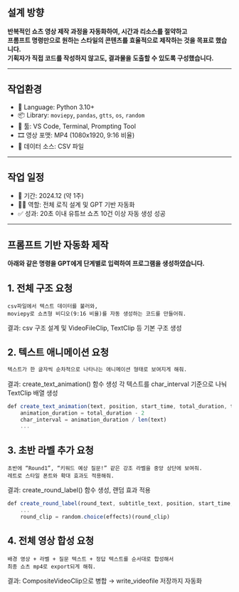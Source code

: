 ## 설계 방향

**반복적인 쇼츠 영상 제작 과정을 자동화하여, 시간과 리소스를 절약하고  
프롬프트 명령만으로 원하는 스타일의 콘텐츠를 효율적으로 제작하는 것을 목표로 했습니다.  
기획자가 직접 코드를 작성하지 않고도, 결과물을 도출할 수 있도록 구성했습니다.**

---

## 작업환경

- 🐍 Language: Python 3.10+
- 📦 Library: `moviepy`, `pandas`, `gtts`, `os`, `random`
- 🧰 툴: VS Code, Terminal, Prompting Tool
- 🎞 영상 포맷: MP4 (1080x1920, 9:16 비율)
- 📁 데이터 소스: CSV 파일

---

## 작업 일정

- 📅 기간: 2024.12 (약 1주)
- 👩‍💻 역할: 전체 로직 설계 및 GPT 기반 자동화
- ✅ 성과: 20초 이내 유튜브 쇼츠 10건 이상 자동 생성 성공

---

## 프롬프트 기반 자동화 제작

**아래와 같은 명령을 GPT에게 단계별로 입력하여 프로그램을 생성하였습니다.**

## 1. 전체 구조 요청

```text
csv파일에서 텍스트 데이터를 불러와,
moviepy로 쇼츠형 비디오(9:16 비율)를 자동 생성하는 코드를 만들어줘.
```
결과: csv 구조 설계 및 VideoFileClip, TextClip 등 기본 구조 생성

## 2. 텍스트 애니메이션 요청
```txt
텍스트가 한 글자씩 순차적으로 나타나는 애니메이션 형태로 보여지게 해줘.
```
결과: create_text_animation() 함수 생성
각 텍스트를 char_interval 기준으로 나눠 TextClip 배열 생성
```js
def create_text_animation(text, position, start_time, total_duration, text_style):
    animation_duration = total_duration - 2
    char_interval = animation_duration / len(text)
    ...
```

## 3. 초반 라벨 추가 요청
```text
초반에 “Round1”, “키워드 예상 질문!” 같은 강조 라벨을 중앙 상단에 보여줘.
레트로 스타일 폰트와 확대 효과도 적용해줘.
```
결과: create_round_label() 함수 생성, 랜덤 효과 적용
```js
def create_round_label(round_text, subtitle_text, position, start_time, duration, text_style, subtitle_style):
    ...
    round_clip = random.choice(effects)(round_clip)

```

## 4. 전체 영상 합성 요청
```text
배경 영상 + 라벨 + 질문 텍스트 + 정답 텍스트를 순서대로 합성해서
최종 쇼츠 mp4로 export되게 해줘.
```

결과: CompositeVideoClip으로 병합 → write_videofile 저장까지 자동화